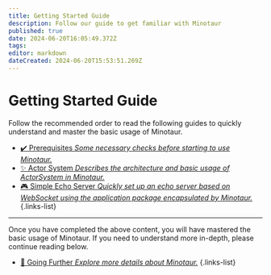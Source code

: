 ```yaml
---
title: Getting Started Guide
description: Follow our guide to get familiar with Minotaur
published: true
date: 2024-06-20T16:05:49.372Z
tags: 
editor: markdown
dateCreated: 2024-06-20T15:53:51.269Z
---
```


# Getting Started Guide
Follow the recommended order to read the following guides to quickly understand and master the basic usage of Minotaur.

- [✔️ Prerequisites *Some necessary checks before starting to use Minotaur.*](/guide/prerequisites)
- [✨ Actor System *Describes the architecture and basic usage of ActorSystem in Minotaur.*](/guide/actor-system)
- [🎮 Simple Echo Server *Quickly set up an echo server based on WebSocket using the application package encapsulated by Minotaur.*](/guide/websocket-echo-server)
{.links-list}

***
Once you have completed the above content, you will have mastered the basic usage of Minotaur. If you need to understand more in-depth, please continue reading below.

- [🔎 Going Further *Explore more details about Minotaur.*](/basic)
{.links-list}
